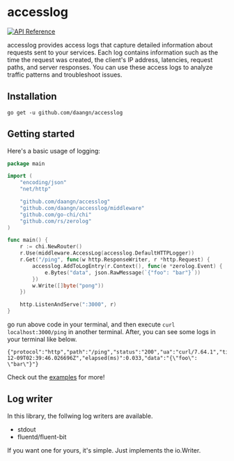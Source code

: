 # accesslog

[![API Reference](https://img.shields.io/badge/api-reference-blue.svg)](https://pkg.go.dev/mod/github.com/daangn/accesslog)

accesslog provides access logs that capture detailed information about requests sent to your services. Each log contains information such as the time the request was created, the client's IP address, latencies, request paths, and server responses. You can use these access logs to analyze traffic patterns and troubleshoot issues.  

## Installation
```shell
go get -u github.com/daangn/accesslog 
```

## Getting started
Here's a basic usage of logging:

```go
package main

import (
	"encoding/json"
	"net/http"

	"github.com/daangn/accesslog"
	"github.com/daangn/accesslog/middleware"
	"github.com/go-chi/chi"
	"github.com/rs/zerolog"
)

func main() {
	r := chi.NewRouter()
	r.Use(middleware.AccessLog(accesslog.DefaultHTTPLogger))
	r.Get("/ping", func(w http.ResponseWriter, r *http.Request) {
		accesslog.AddToLogEntry(r.Context(), func(e *zerolog.Event) {
			e.Bytes("data", json.RawMessage(`{"foo": "bar"}`))
		})
		w.Write([]byte("pong"))
	})

	http.ListenAndServe(":3000", r)
}

```

go run above code in your terminal, and then execute `curl localhost:3000/ping` in another terminal.
After, you can see some logs in your terminal like below.
```
{"protocol":"http","path":"/ping","status":"200","ua":"curl/7.64.1","time":"2021-12-09T02:39:46.026696Z","elapsed(ms)":0.033,"data":"{\"foo\": \"bar\"}"}
```

Check out the [examples](examples) for more!

## Log writer
In this library, the follwing log writers are available.

- stdout
- fluentd/fluent-bit

If you want one for yours, it's simple. Just implements the io.Writer.
